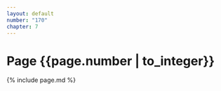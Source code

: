 ```yaml
---
layout: default
number: "170"
chapter: 7
---
```


# Page {{page.number | to_integer}}
{% include page.md %}
